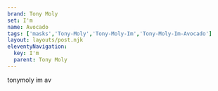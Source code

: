 ```yaml
---
brand: Tony Moly
set: I'm
name: Avocado
tags: ['masks','Tony-Moly','Tony-Moly-Im','Tony-Moly-Im-Avocado']
layout: layouts/post.njk
eleventyNavigation:
  key: I'm
  parent: Tony Moly
---
```

tonymoly im av